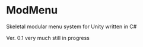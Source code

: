 # ModMenu
Skeletal modular menu system for Unity written in C#

Ver. 0.1 very much still in progress

